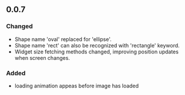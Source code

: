 ## 0.0.7

### Changed
- Shape name 'oval' replaced for 'ellipse'.
- Shape name 'rect' can also be recognized with 'rectangle' keyword.
- Widget size fetching methods changed, improving position updates when screen changes.

### Added
- loading animation appeas before image has loaded